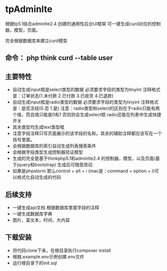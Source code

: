 # tpAdminlte
根据tp5.1结合adminlte2.4 创建的通用性后台UI框架 可一键生成curd对应的控制器，模型，页面。

完全根据数据库来建立curd模型

## 命令： php think curd --table user

## **主要特性**
- 自动生成input框是select类型的数据 必须要求字段的类型为tinyint 注释格式是：订单状态(1.未付款 2.已付款 3.已收货 4.已退款)
- 自动生成input框是radio类型的数据 必须要求字段的类型为tinyint 注释格式是：是否冻结(0.否 1.是) 注意：radio类型和select的区别在于radio只能有两个值，而且值只能是0和1 否则则会生成select框  radio还能在列表中生成快捷开关
- 其余类型均生成text类型框
- 注意字段注释只写页面展示的该字段的名称。其余的辅助注释都应该写在一个括号里面。
- 会根据数据库的索引自动生成列表搜索条件
- 会根据字段类型生成控制器验证模型
- 生成的完全是基于thinkphp5.1和adminlte2.4 的控制器，模型，以及页面(基于jquery和bootstrap) 生成后可随意改动
- 如果是phpstorm 那么control + alt + i (mac是：command + option + l)可以格式化自动生成的代码

## **后续支持**
- 一键生成api文档 根据数据库里面字段的注释
- 一键生成数据库字典
- 图片，富文本，时间，大内容

## **下载安装**
- 将代码clone下来，在根目录执行composer install
- 根据.example.env示例创建.env文件
- 运行根目录下的init.sql

